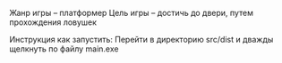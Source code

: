 Жанр игры – платформер
Цель игры – достичь до двери, путем прохождения ловушек

Инструкция как запустить:
Перейти в директорию src/dist и дважды щелкнуть по файлу main.exe